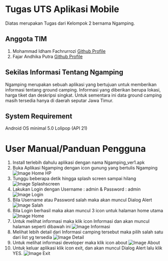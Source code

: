 # Tugas UTS Aplikasi Mobile
Diatas merupakan Tugas dari Kelompok 2 bernama Ngamping. 

## Anggota TIM 
1. Mohammad Idham Fachrurrozi [Github Profile](https://github.com/idhamozi)
2. Fajar Andhika Putra [Github Profile](https://github.com/FjDhika)

## Sekilas Informasi Tentang Ngamping
Ngamping merupakan sebuah aplikasi yang bertujuan untuk memberikan informasi tentang ground camping. Informasi yang diberikan berupa lokasi, harga tiket dan deskripsi singkat. Untuk sementara ini data ground camping masih tersedia hanya di daerah seputar Jawa Timur.

## System Requirement
Android OS minimal 5.0 Lolipop (API 21)

# User Manual/Panduan Pengguna
1. Install terlebih dahulu aplikasi dengan nama Ngamping_ver1.apk
2. Buka Aplikasi Ngamping dengan icon gunung yang bertulis Ngamping
![Image Home HP](https://github.com/idhamozi/Mobile_Apps/blob/master/ss/WhatsApp%20Image%202019-10-21%20at%2017.23.28.jpeg)
3. Tunggu beberapa detik hingga splash screen sampai hilang
![Image Splashscreen](https://github.com/idhamozi/Mobile_Apps/blob/master/ss/WhatsApp%20Image%202019-10-15%20at%2018.51.20%20(6).jpeg)
4. Lakukan Login dengan Username : admin & Password : admin
![Image Login](https://github.com/idhamozi/Mobile_Apps/blob/master/ss/WhatsApp%20Image%202019-10-15%20at%2018.51.20%20(5).jpeg)
5. Bila Username atau Password salah maka akan muncul Dialog Alert
![Image Salah](https://github.com/idhamozi/Mobile_Apps/blob/master/ss/WhatsApp%20Image%202019-10-15%20at%2018.51.20%20(4).jpeg)
6. Bila Login berhasil maka akan muncul 3 icon untuk halaman home utama
![Image Home](https://github.com/idhamozi/Mobile_Apps/blob/master/ss/WhatsApp%20Image%202019-10-15%20at%2018.51.20%20(3).jpeg)
7. Untuk melihat informasi maka klik icon Informasi dan akan muncul halaman seperti dibawah ini
![Image Informasi](https://github.com/idhamozi/Mobile_Apps/blob/master/ss/WhatsApp%20Image%202019-10-15%20at%2018.51.20%20(2).jpeg)
8. Melihat lebih detail dari Informasi camping tersebut maka pilih salah satu dari list yg tersedia
![Image Detail](https://github.com/idhamozi/Mobile_Apps/blob/master/ss/WhatsApp%20Image%202019-10-15%20at%2018.51.20%20(1).jpeg)
9. Untuk melihat informasi developer maka klik icon about
![Image About](https://github.com/idhamozi/Mobile_Apps/blob/master/ss/WhatsApp%20Image%202019-10-20%20at%2014.23.27.jpeg)
10. Untuk keluar aplikasi klik icon exit, dan akan muncul Dialog Alert lalu klik YES.
![Image Exit](https://github.com/idhamozi/Mobile_Apps/blob/master/ss/WhatsApp%20Image%202019-10-15%20at%2018.51.20.jpeg)
